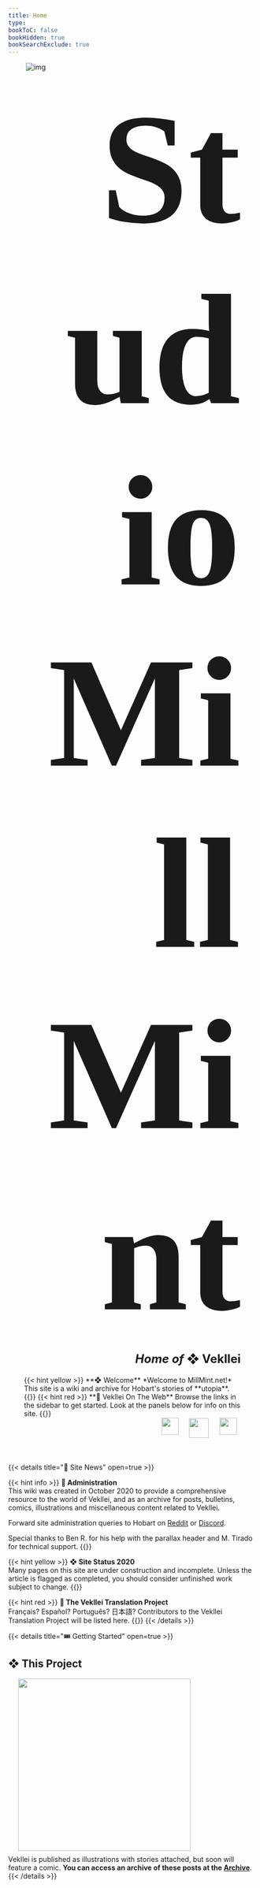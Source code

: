 ```yaml
---
title: Home
type:
bookToC: false
bookHidden: true
bookSearchExclude: true
---
```


 <!-- begin columns block -->
<img style="margin-left: 2rem;"> ![img](/images/mastheads/princess.png) </img>

 <!-- magic separator, between columns -->

<div style="margin-left: 2rem; margin-right: 2rem;">
<div class="yellow">
<h1 style="font-family: Inter Extra Bold; margin-top: 0; margin-bottom: 0; text-align: right; font-size: 8vh;"> Studio <h1 style="font-family: Inter Extra Bold; margin-top: 0; text-align: right; margin-bottom: 10px; font-size: 8vh;"> MillMint </h1></h1>

<h2 style="color:var(--body-font-color); text-align: right; margin-top: 0px; font-size: 18pt;">
<i>Home of </i> ❖ Vekllei
</h2>
</div>
{{< hint yellow >}}
**❖ Welcome**  
*Welcome to MillMint.net!* This site is a wiki and archive for Hobart's stories of **utopia**.
{{</hint>}}
{{< hint red >}}
**🍥 Vekllei On The Web**  
Browse the links in the sidebar to get started. Look at the panels below for info on this site.
{{</hint>}}
<br>
<h2 style="text-align: right; margin-top: 0px; font-size: 18pt;">
<a style="margin-left: 8px; margin-right: 8px;" href="https://www.reddit.com/r/vekllei"><img src="/redditlogo.png" height="35" width="35" /></a>
<a style="margin-left: 8px; margin-right: 8px;" href="https://www.discord.gg/dCE6vSU"><img src="/discordlogo.png" style="vertical-align: text-bottom;" height="40"/></a>
<a style="margin-left: 8px; margin-right: 8px;" href="https://www.patreon.com/vekllei"><img src="/patreonlogo.png" height="35" width="35" /></a>
</h2>
</div>


<br>

 <!-- begin columns block -->

{{< details title="💌 Site News" open=true >}}

{{< hint info >}}
**🌸 Administration**  
This wiki was created in October 2020 to provide a comprehensive resource to the world of Vekllei, and as an archive for posts, bulletins, comics, illustrations and miscellaneous content related to Vekllei. <span class='picon'></span>

Forward site administration queries to Hobart on [Reddit](https://www.reddit.com/r/vekllei) or [Discord](https://www.discord.gg/dCE6vSU).

Special thanks to Ben R. for his help with the parallax header and M. Tirado for technical support.
{{</hint>}}

{{< hint yellow >}}
**❖ Site Status 2020**  
Many pages on this site are under construction and incomplete. Unless the article is flagged as completed, you should consider unfinished work subject to change.
{{</hint>}}

{{< hint red >}}
**🌼 The Vekllei Translation Project**  
Français? Español? Português? 日本語? Contributors to the Vekllei Translation Project will be listed here.
{{</hint>}}
{{< /details >}}

 <!-- magic separator, between columns -->
{{< details title="🎟 Getting Started" open=true >}}

## ❖ This Project
<img src="/images/mastheads/book.gif" height="350vh;" style="margin-left:20px; margin-bottom:8px;">
<div id="intro"style="margin-bottom:0px;">
Vekllei is published as illustrations with stories attached, but soon will feature a comic. <b>You can access an archive of these posts at the <a href="/posts/">Archive</a></b>.
</div>
{{< /details >}}

